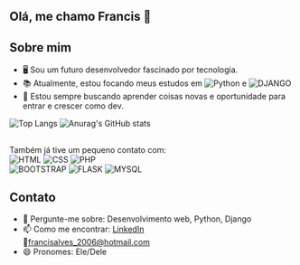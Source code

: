 ## Olá, me chamo Francis 👋

## Sobre mim
- 🖥️ Sou um futuro desenvolvedor fascinado por tecnologia. 
- 📚 Atualmente, estou focando meus estudos em ![Python](https://img.shields.io/badge/Python-14354C?style=for-the-badge&logo=python&logoColor=white) e ![DJANGO](https://img.shields.io/badge/Django-092E20?style=for-the-badge&logo=django&logoColor=white)
- 🔎 Estou sempre buscando aprender coisas novas e oportunidade para entrar e crescer como dev.

![Top Langs](https://github-readme-stats.vercel.app/api/top-langs/?username=francisalves555&layout=donut-vertical)
![Anurag's GitHub stats](https://github-readme-stats.vercel.app/api?username=francisalves555&show_icons=true&theme=default )
##
Também já tive um pequeno contato com:<br>
![HTML](https://img.shields.io/badge/HTML-239120?style=for-the-badge&logo=html5&logoColor=white)
![CSS](https://img.shields.io/badge/CSS-239120?&style=for-the-badge&logo=css3&logoColor=white)
![PHP](https://img.shields.io/badge/PHP-777BB4?style=for-the-badge&logo=php&logoColor=white)<br>
![BOOTSTRAP](https://img.shields.io/badge/Bootstrap-563D7C?style=for-the-badge&logo=bootstrap&logoColor=white)
![FLASK](https://img.shields.io/badge/Flask-000000?style=for-the-badge&logo=flask&logoColor=white)
![MYSQL](https://img.shields.io/badge/MySQL-00000F?style=for-the-badge&logo=mysql&logoColor=white)

## Contato

- 💬 Pergunte-me sobre: Desenvolvimento web, Python, Django
- 📫 Como me encontrar: 
[LinkedIn](https://www.linkedin.com/in/francis-alves-pereira-876b94319/)  
📧francisalves_2006@hotmail.com
- 😄 Pronomes: Ele/Dele
<!--
**francisalves555/francisalves555** is a ✨ _special_ ✨ repository because its `README.md` (this file) appears on your GitHub profile.

Here are some ideas to get you started:

- 🔭 I’m currently working on ...
- 🌱 I’m currently learning ...
- 👯 I’m looking to collaborate on ...
- 🤔 I’m looking for help with ...
- 💬 Ask me about ...
- 📫 How to reach me: ...
- 😄 Pronouns: ...
- ⚡ Fun fact: ...
-->
